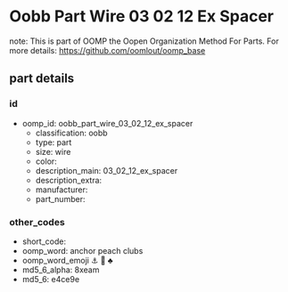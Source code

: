 # Oobb Part Wire 03 02 12 Ex Spacer  

note: This is part of OOMP the Oopen Organization Method For Parts. For more details: https://github.com/oomlout/oomp_base

##  part details





### id
* oomp_id: oobb_part_wire_03_02_12_ex_spacer
  * classification: oobb
  * type: part
  * size: wire
  * color: 
  * description_main: 03_02_12_ex_spacer
  * description_extra: 
  * manufacturer: 
  * part_number: 

### other_codes
* short_code: 
* oomp_word: anchor peach clubs
* oomp_word_emoji :anchor: :peach: :clubs:
* md5_6_alpha: 8xeam
* md5_6: e4ce9e